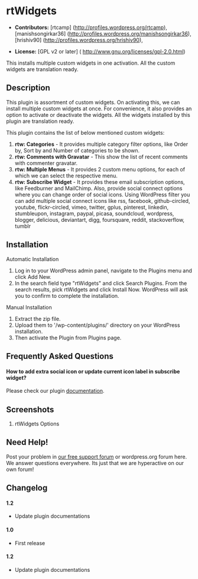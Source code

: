 # rtWidgets #

* **Contributors:** [rtcamp] (http://profiles.wordpress.org/rtcamp), [manishsongirkar36] (http://profiles.wordpress.org/manishsongirkar36), [hrishiv90] (http://profiles.wordpress.org/hrishiv90),

* **License:** [GPL v2 or later] ( http://www.gnu.org/licenses/gpl-2.0.html)

This installs multiple custom widgets in one activation. All the custom widgets are translation ready.

## Description ##
This plugin is assortment of custom widgets. On activating this, we can install multiple custom widgets at once. For convenience, it also provides an option to activate or deactivate the widgets. All the widgets installed by this plugin are translation ready.

This plugin contains the list of below mentioned custom widgets:

1. **rtw: Categories** - It provides multiple category filter options, like Order by, Sort by and Number of categories to be shown.
1. **rtw: Comments with Gravatar** - This show the list of recent comments with commenter gravatar.
1. **rtw: Multiple Menus** - It provides 2 custom menu options, for each of which we can select the respective menu.
1. **rtw: Subscribe Widget** - It provides these email subscription options, like Feedburner and MailChimp. Also, provide social connect options where you can change order of social icons. Using WordPress filter you can add multiple social connect icons like rss, facebook, github-circled, youtube, flickr-circled, vimeo, twitter, gplus, pinterest, linkedin, stumbleupon, instagram, paypal, picasa, soundcloud, wordpress, blogger, delicious, deviantart, digg, foursquare, reddit, stackoverflow, tumblr

## Installation ##
Automatic Installation

1. Log in to your WordPress admin panel, navigate to the Plugins menu and click Add New.
1. In the search field type "rtWidgets" and click Search Plugins. From the search results, pick rtWidgets and click Install Now. WordPress will ask you to confirm to complete the installation.

Manual Installation

1. Extract the zip file.
1. Upload them to '/wp-content/plugins/' directory on your WordPress installation.
1. Then activate the Plugin from Plugins page.

## Frequently Asked Questions ##

#### How to add extra social icon or update current icon label in subscribe widget? ####
Please check our plugin [documentation](https://rtcamp.com/rtwidgets/docs/).

## Screenshots ##
1. rtWidgets Options

## Need Help! ##
Post your problem in [our free support forum](https://rtcamp.com/support/forum/rtwidgets/) or wordpress.org forum here. We answer questions everywhere.
Its just that we are hyperactive on our own forum!

## Changelog ##

#### 1.2 ####
* Update plugin documentations

#### 1.0 ####
* First release

#### 1.2 ####
* Update plugin documentations
